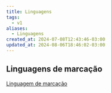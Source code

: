 ```yaml
---
title: Linguagens
tags:
  - v1
aliases:
  - Linguagens
created_at: 2024-07-08T12:43:46-03:00
updated_at: 2024-08-06T18:46:02-03:00
---
```


## Linguagens de marcação
[Linguagem de marcação](Linguagem_de_marcacao.md)
